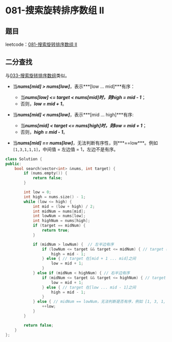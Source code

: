 # 081-搜索旋转排序数组 II

## 题目

leetcode：[081-搜索旋转排序数组 II](https://leetcode-cn.com/problems/search-in-rotated-sorted-array-ii/)


## 二分查找

与[033-搜索旋转排序数组](../033-搜索旋转排序数组/search2.cpp)类似。

- 当***nums[mid] > nums[low]***，表示***[low … mid]***有序：
  - 当***nums[low] <= target < nums[mid]***时，则***high = mid - 1***；
  - 否则，***low = mid + 1***。

- 当***nums[mid] < nums[low]***，表示***[mid … high]***有序:
  - 当***nums[mid] < target <= nums[high]***时，则***low = mid + 1***；
  - 否则，***high = mid - 1***。

- 当***nums[mid] == nums[low]***，无法判断有序性，则***==low***。例如`[1,3,1,1,1]`，中间值 = 左边值 = 1，左边不是有序。

```c++
class Solution {
public:
    bool search(vector<int> &nums, int target) {
        if (nums.empty()) {
            return false;
        }

        int low = 0;
        int high = nums.size() - 1;
        while (low <= high) {
            int mid = (low + high) / 2;
            int midNum = nums[mid];
            int lowNum = nums[low];
            int highNum = nums[high];
            if (target == midNum) {
                return true;
            }

            if (midNum > lowNum) {  // 左半边有序
                if (lowNum <= target && target <= midNum) { // target 在[low ... mid - 1]之间
                    high = mid - 1;
                } else { // target 在[mid + 1 ... mid]之间
                    low = mid + 1;
                }
            } else if (midNum < highNum) { // 右半边有序
                if (midNum <= target && target <= highNum) { // target 在[mid + 1 ... high]之间
                    low = mid + 1;
                } else { // target 在[low ... mid - 1]之间
                    high = mid - 1;
                }
            } else { // midNum == lowNum，无法判断是否有序，例如 [1, 3, 1, 1, 1]
                ++low;
            }
        }

        return false;
    }
};
```

